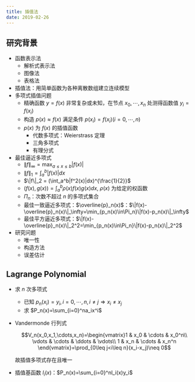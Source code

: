 ```yaml
---
title: 插值法
date: 2019-02-26
---
```


## 研究背景

- 函数表示法
  - 解析式表示法
  - 图像法
  - 表格法
- 插值法：用简单函数为各种离散数组建立连续模型
- 多项式插值问题
  - 精确函数 $y=f(x)$ 非常复杂或未知，在节点 $x_0,\cdots,x_n$ 处测得函数值 $y_i=f(x_i)$
  - 构造 $p(x)\approx f(x)$ 满足条件 $p(x_i)=f(x_i) (i=0,\cdots,n)$
  - $p(x)$ 为 $f(x)$ 的插值函数
    - 代数多项式：Weierstrass 定理
    - 三角多项式
    - 有理分式
- 最佳逼近多项式
  - $\|f\|_{\infty}=\max_{a\leq x\leq b}|f(x)|$
  - $\|f\|_1 = \int_a^b|f(x)|dx$
  - $\|f\|_2 = (\int_a^b|f^2(x)|dx)^{\frac{1}{2}}$
  - $(f(x),g(x))=\int_a^b\rho(x)f(x)g(x)dx$, $\rho(x)$ 为给定的权函数
  - $\Pi_n$：次数不超过 $n$ 的多项式集合
  - 最佳一致逼近多项式：$\overline{p}_n(x)$：$\|f(x)-\overline{p}_n(x)\|_\infty=\min_{p_n(x)\in\Pi_n}\|f(x)-p_n(x)\|_\infty$
  - 最佳平方逼近多项式：$\|f(x)-\overline{p}_n(x)\|_2^2=\min_{p_n(x)\in\Pi_n}\|f(x)-p_n(x)\|_2^2$
- 研究问题
  - 唯一性
  - 构造方法
  - 误差估计

## Lagrange Polynomial

- 求 $n$ 次多项式
  - 已知 $p_n(x_i)=y_i,i=0,\cdots,n,i\neq j\Rightarrow x_i\neq x_j$
  - 求 $P_n(x)=\sum_{i=0}^na_ix^i$
- Vandermonde 行列式

  $$V_n(x_0,x_1,\cdots,x_n)=\begin{vmatrix}1 & x_0 & \cdots & x_0^n\\ \vdots & \cdots & \ddots & \vdots\\ 1 & x_n & \cdots & x_n^n \end{vmatrix}=\prod_{0\leq j<i\leq n}(x_i-x_j)\neq 0$$

  故插值多项式存在且唯一

- 插值基函数 $l_i(x)$：$P_n(x)=\sum_{i=0}^nl_i(x)y_i$